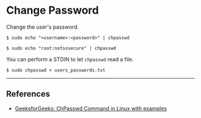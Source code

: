 # Change Password

Change the user's password.

```
$ sudo echo "<username>:<password>" | chpasswd

$ sudo echo "root:notsosecure" | chpasswd
```

You can perform a STDIN to let `chpasswd` read a file.

```
$ sudo chpasswd < users_passwords.txt
```

---
## References

- [GeeksforGeeks: ChPasswd Command in Linux with examples](https://www.geeksforgeeks.org/chpasswd-command-in-linux-with-examples/)